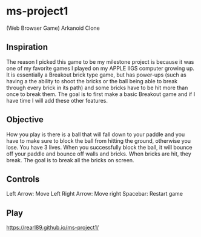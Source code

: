 # ms-project1
(Web Browser Game)
Arkanoid Clone

Inspiration
--------------------
The reason I picked this game to be my milestone project is because it was one of my favorite games I played on my APPLE IIGS computer growing up. It is essentially a Breakout brick type game, but has power-ups (such as having a the ability to shoot the bricks or the ball being able to break through every brick in its path) and some bricks have to be hit more than once to break them. The goal is to first make a basic Breakout game and if I have time I will add these other features.

Objective
--------------------
How you play is there is a ball that will fall down to your paddle and you have to make sure to block the ball from hitting the ground, otherwise you lose. You have 3 lives. When you successfully block the ball, it will bounce off your paddle and bounce off walls and bricks. When bricks are hit, they break. The goal is to break all the bricks on screen.

Controls
--------------------
Left Arrow: Move Left
Right Arrow: Move right
Spacebar: Restart game

Play
--------------------
https://rearl89.github.io/ms-project1/

